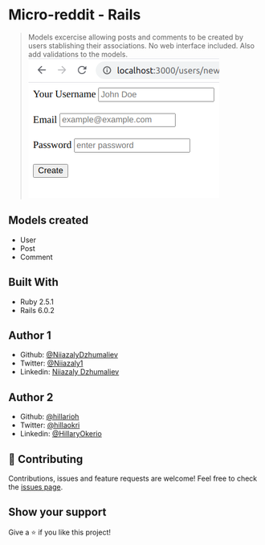 # Micro-reddit - Rails
> Models excercise allowing posts and comments to be created by users stablishing their associations. No web interface included. Also add validations to the models. 
![screenshot](app/assets/images/screenshot.png)
## Models created
- User
- Post
- Comment
## Built With
- Ruby 2.5.1
- Rails 6.0.2
## Author 1
- Github: [@NiiazalyDzhumaliev](https://github.com/NiiazalyDzhumaliev)
- Twitter: [@Niiazaly1](https://twitter.com/Niiazaly1)
- Linkedin: [Niiazaly Dzhumaliev ](https://www.linkedin.com/in/niiazaly-dzhumaliev-117707132/)
## Author 2
- Github: [@hillarioh](https://github.com/hillarioh)
- Twitter: [@hillaokri](https://twitter.com/hillaokri)
- Linkedin: [@HillaryOkerio](https://www.linkedin.com/in/hillaryokerio/)

## :handshake: Contributing
Contributions, issues and feature requests are welcome!
Feel free to check the [issues page](issues/).
## Show your support
Give a :star:️ if you like this project!
